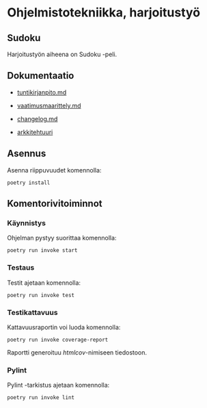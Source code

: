 # Ohjelmistotekniikka, harjoitustyö

## Sudoku
Harjoitustyön aiheena on Sudoku -peli.

## Dokumentaatio

 - [tuntikirjanpito.md](./dokumentaatio/tuntikirjanpito.md)

 - [vaatimusmaarittely.md](./dokumentaatio/vaatimusmaarittely.md)

 - [changelog.md](./dokumentaatio/changelog.md)
 
 - [arkkitehtuuri](./dokumentaatio/arkkitehtuuri.md)
 
## Asennus
Asenna riippuvuudet komennolla:
```
poetry install

``` 

## Komentorivitoiminnot

### Käynnistys

Ohjelman pystyy suorittaa komennolla:
```
poetry run invoke start

```
### Testaus

Testit ajetaan komennolla:
```
poetry run invoke test

```
### Testikattavuus

Kattavuusraportin voi luoda komennolla:
```
poetry run invoke coverage-report

``` 
Raportti generoituu _htmlcov_-nimiseen tiedostoon.

### Pylint

Pylint -tarkistus ajetaan komennolla:
```
poetry run invoke lint

